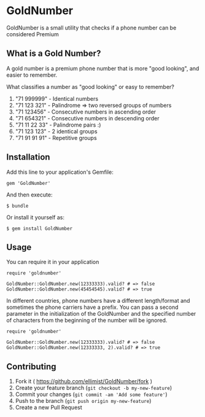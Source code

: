 # GoldNumber

GoldNumber is a small utility that checks if a phone number can be considered Premium

## What is a Gold Number?

A gold number is a premium phone number that is more "good looking", and easier to remember.

What classifies a number as "good looking" or easy to remember?

1. "71 999999"    - Identical numbers             
2. "71 123 321"   - Palindrome => two reversed groups of numbers          
3. "71 123456"    - Consecutive numbers in ascending order       
4. "71 654321"    - Consecutive numbers in descending order
5. "71 11 22 33"  - Palindrome pairs :)          
6. "71 123 123"    - 2 identical groups
7. "71 91 91 91"    - Repetitive groups

## Installation

Add this line to your application's Gemfile:

    gem 'GoldNumber'

    
And then execute:

    $ bundle

Or install it yourself as:

    $ gem install GoldNumber

## Usage

You can require it in your application
    
    require 'goldnumber'
    
    GoldNumber::GoldNumber.new(12333333).valid? # => false
    GoldNumber::GoldNumber.new(45454545).valid? # => true


In different countries, phone numbers have a different length/format and sometimes the phone carriers have a prefix.
You can pass a second parameter in the initialization of the GoldNumber and the specified number of characters from the beginning of the number will be ignored.
    
    require 'goldnumber'
    
    GoldNumber::GoldNumber.new(12333333).valid? # => false
    GoldNumber::GoldNumber.new(12333333, 2).valid? # => true
    

## Contributing

1. Fork it ( https://github.com/ellimist/GoldNumber/fork )
2. Create your feature branch (`git checkout -b my-new-feature`)
3. Commit your changes (`git commit -am 'Add some feature'`)
4. Push to the branch (`git push origin my-new-feature`)
5. Create a new Pull Request
